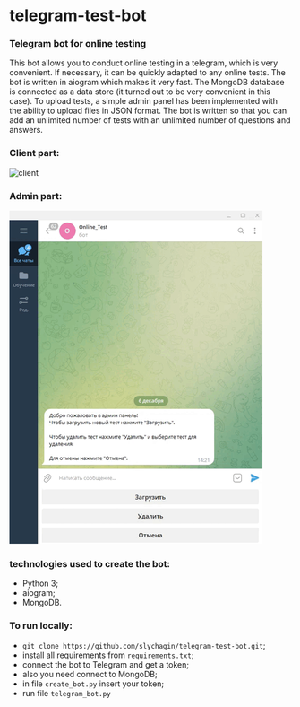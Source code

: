 # telegram-test-bot
### Telegram bot for online testing

This bot allows you to conduct online testing in a telegram, which is very convenient.
If necessary, it can be quickly adapted to any online tests.
The bot is written in aiogram which makes it very fast.
The MongoDB database is connected as a data store (it turned out to be very convenient in this case).
To upload tests, a simple admin panel has been implemented with the ability to upload files in JSON format.
The bot is written so that you can add an unlimited number of tests with an unlimited number of questions and answers.

### Client part:
![client](https://github.com/slychagin/telegram-test-bot/blob/master/demo_gifs/client.gif)

### Admin part:
![admin](https://github.com/slychagin/telegram-test-bot/blob/master/demo_gifs/admin.gif)

### technologies used to create the bot:
- Python 3;
- aiogram;
- MongoDB.

### To run locally:
- `git clone https://github.com/slychagin/telegram-test-bot.git`;
- install all requirements from `requirements.txt`;
- connect the bot to Telegram and get a token;
- also you need connect to MongoDB;
- in file `create_bot.py` insert your token;
- run file `telegram_bot.py`
